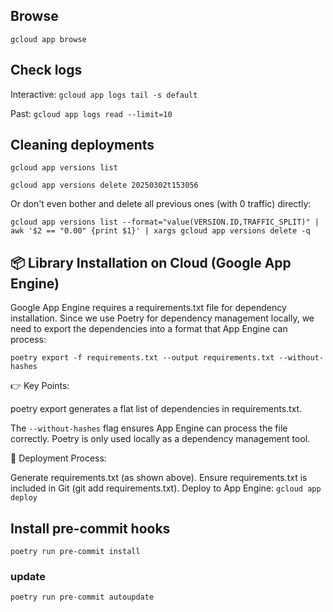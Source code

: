## Browse

`gcloud app browse`

## Check logs

Interactive:
`gcloud app logs tail -s default`

Past:
`gcloud app logs read --limit=10`


## Cleaning deployments

`gcloud app versions list`

`gcloud app versions delete 20250302t153056`

Or don't even bother and delete all previous ones (with 0 traffic) directly:

`gcloud app versions list --format="value(VERSION.ID,TRAFFIC_SPLIT)" | awk '$2 == "0.00" {print $1}' | xargs gcloud app versions delete -q`

## 📦 Library Installation on Cloud (Google App Engine)
Google App Engine requires a requirements.txt file for dependency installation. Since we use Poetry for dependency management locally, we need to export the dependencies into a format that App Engine can process:

`poetry export -f requirements.txt --output requirements.txt --without-hashes`

👉 Key Points:

poetry export generates a flat list of dependencies in requirements.txt.

The `--without-hashes` flag ensures App Engine can process the file correctly.
Poetry is only used locally as a dependency management tool.

🚀 Deployment Process:

Generate requirements.txt (as shown above).
Ensure requirements.txt is included in Git (git add requirements.txt).
Deploy to App Engine: `gcloud app deploy`


## Install pre-commit hooks

`poetry run pre-commit install`

### update

`poetry run pre-commit autoupdate`
